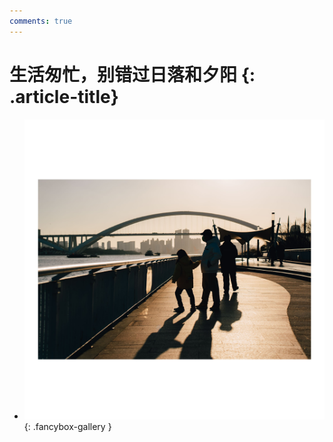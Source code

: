 ```yaml
---
comments: true
---
```


# 生活匆忙，别错过日落和夕阳 {: .article-title}

<div class="grid cards" markdown>

- [![img](29387df3-268c-4d88-b51c-a78410fac61d.jpg)](29387df3-268c-4d88-b51c-a78410fac61d.jpg){: .fancybox-gallery }


</div>